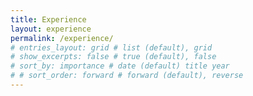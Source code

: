 ```yaml
---
title: Experience
layout: experience
permalink: /experience/
# entries_layout: grid # list (default), grid
# show_excerpts: false # true (default), false
# sort_by: importance # date (default) title year
# # sort_order: forward # forward (default), reverse
---
```



